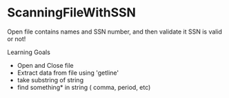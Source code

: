 # ScanningFileWithSSN
Open file contains names and SSN number, and then validate it SSN is valid or not!

Learning Goals
- Open and Close file
- Extract data from file using 'getline'
- take substring of string
- find something* in string ( comma, period, etc)
